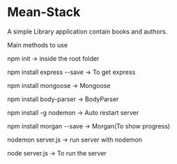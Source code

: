 # Mean-Stack
A simple Library application contain books and authors.


Main methods to use

npm init -> inside the root folder

npm install express --save -> To get express

npm install mongoose -> Mongoose

npm install body-parser -> BodyParser

npm install -g nodemon -> Auto restart server

npm install morgan --save -> Morgan(To show progress)

nodemon server.js -> run server with nodemon

node server.js -> To run the server
